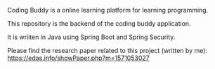 Coding Buddy is a online learning platform for learning programming. 

This repository is the backend of the coding buddy application. 

It is wriiten in Java using Spring Boot and Spring Security. 

Please find the research paper related to this project (written by me): https://edas.info/showPaper.php?m=1571053027
